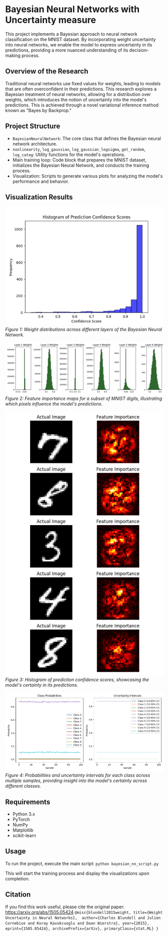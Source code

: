 # Bayesian Neural Networks with Uncertainty measure

This project implements a Bayesian approach to neural network classification on the MNIST dataset. By incorporating weight uncertainty into neural networks, we enable the model to express uncertainty in its predictions, providing a more nuanced understanding of its decision-making process.

## Overview of the Research

Traditional neural networks use fixed values for weights, leading to models that are often overconfident in their predictions. This research explores a Bayesian treatment of neural networks, allowing for a distribution over weights, which introduces the notion of uncertainty into the model's predictions. This is achieved through a novel variational inference method known as "Bayes by Backprop."

## Project Structure

- `BayesianNeuralNetwork`: The core class that defines the Bayesian neural network architecture.
- `nonlinearity`, `log_gaussian`, `log_gaussian_logsigma`, `get_random`, `log_categ`: Utility functions for the model's operations.
- Main training loop: Code block that prepares the MNIST dataset, initializes the Bayesian Neural Network, and conducts the training process.
- Visualization: Scripts to generate various plots for analyzing the model's performance and behavior.

## Visualization Results

![Weight Distributions](./Figure_1.png)
*Figure 1: Weight distributions across different layers of the Bayesian Neural Network.*

![Feature Importance](./Figure_2.png)
*Figure 2: Feature importance maps for a subset of MNIST digits, illustrating which pixels influence the model's predictions.*

![Prediction Confidence Histogram](./Figure_3.png)
*Figure 3: Histogram of prediction confidence scores, showcasing the model's certainty in its predictions.*

![Class Probabilities and Uncertainty Intervals](./Figure_4.png)
*Figure 4: Probabilities and uncertainty intervals for each class across multiple samples, providing insight into the model's certainty across different classes.*

## Requirements

- Python 3.x
- PyTorch
- NumPy
- Matplotlib
- scikit-learn

## Usage

To run the project, execute the main script:
`python bayesian_nn_script.py`


This will start the training process and display the visualizations upon completion.

## Citation

If you find this work useful, please cite the original paper: https://arxiv.org/abs/1505.05424
`@misc{blundell2015weight,
      title={Weight Uncertainty in Neural Networks}, 
      author={Charles Blundell and Julien Cornebise and Koray Kavukcuoglu and Daan Wierstra},
      year={2015},
      eprint={1505.05424},
      archivePrefix={arXiv},
      primaryClass={stat.ML}
}`
